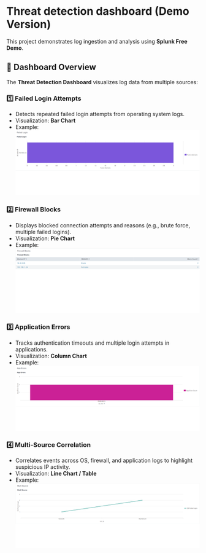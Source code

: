 
# Threat detection dashboard (Demo Version)

This project demonstrates log ingestion and analysis using **Splunk Free Demo**.

## 🔹 Dashboard Overview

The **Threat Detection Dashboard** visualizes log data from multiple sources:

### 1️⃣ Failed Login Attempts
- Detects repeated failed login attempts from operating system logs.
- Visualization: **Bar Chart**
- Example:
![Failed Login Chart](assets/failed_logins_chart.png)

### 2️⃣ Firewall Blocks
- Displays blocked connection attempts and reasons (e.g., brute force, multiple failed logins).  
- Visualization: **Pie Chart**
- Example:
![Firewall Pie Chart](https://github.com/partz2510/threat-detection-dashboard/blob/main/assets/firewall_table.png?raw=true)

### 3️⃣ Application Errors
- Tracks authentication timeouts and multiple login attempts in applications.  
- Visualization: **Column Chart**
- Example:
![App Errors](https://github.com/partz2510/threat-detection-dashboard/blob/main/assets/apps_errors_chart.png?raw=true)

### 4️⃣ Multi-Source Correlation
- Correlates events across OS, firewall, and application logs to highlight suspicious IP activity.  
- Visualization: **Line Chart / Table**
- Example:
![Multi-Source Table](assets/multi_source_table.png)





